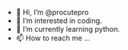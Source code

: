 - 👋 Hi, I’m @procutepro
- 👀 I’m interested in coding.
- 🌱 I’m currently learning python.
- 📫 How to reach me ...

<!---
procutepro/procutepro is a ✨ special ✨ repository because its `README.md` (this file) appears on your GitHub profile.
You can click the Preview link to take a look at your changes.
--->
